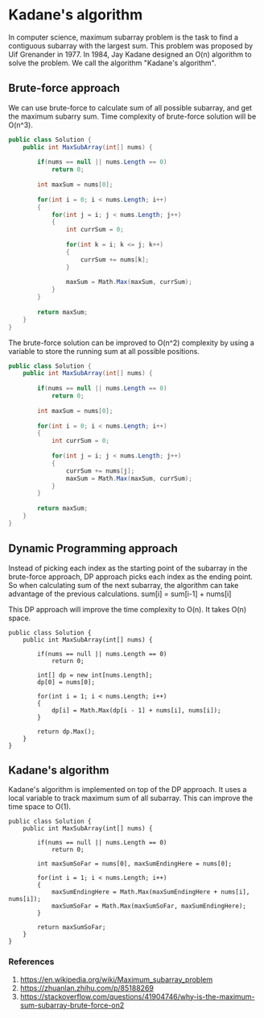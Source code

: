 # Kadane's algorithm

In computer science, maximum subarray problem is the task to find a contiguous subarray with the largest sum. This problem was proposed by Uif Grenander in 1977. In 1984, Jay Kadane designed an O(n) algorithm to solve the problem. We call the algorithm "Kadane's algorithm".

## Brute-force approach
We can use brute-force to calculate sum of all possible subarray, and get the maximum subarry sum. Time complexity of brute-force solution will be O(n^3).
```C#
public class Solution {
    public int MaxSubArray(int[] nums) {
        
        if(nums == null || nums.Length == 0)
            return 0;
        
        int maxSum = nums[0];
        
        for(int i = 0; i < nums.Length; i++)
        {
            for(int j = i; j < nums.Length; j++)
            {
                int currSum = 0;
                
                for(int k = i; k <= j; k++)
                {
                    currSum += nums[k];
                }
                
                maxSum = Math.Max(maxSum, currSum);
            }
        }
        
        return maxSum;
    }
}
```

The brute-force solution can be improved to O(n^2) complexity by using a variable to store the running sum at all possible positions.
```C#
public class Solution {
    public int MaxSubArray(int[] nums) {
        
        if(nums == null || nums.Length == 0)
            return 0;
        
        int maxSum = nums[0];
        
        for(int i = 0; i < nums.Length; i++)
        {
            int currSum = 0;
                
            for(int j = i; j < nums.Length; j++)
            {
                currSum += nums[j];
                maxSum = Math.Max(maxSum, currSum);
            }
        }
        
        return maxSum;
    }
}
```

## Dynamic Programming approach
Instead of picking each index as the starting point of the subarray in the brute-force approach, DP approach picks each index as the ending point. So when calculating sum of the next subarray, the algorithm can take advantage of the previous calculations. sum[i] = sum[i-1] + nums[i] 

This DP approach will improve the time complexity to O(n). It takes O(n) space.

```
public class Solution {
    public int MaxSubArray(int[] nums) {
        
        if(nums == null || nums.Length == 0)
            return 0;
        
        int[] dp = new int[nums.Length];
        dp[0] = nums[0];
        
        for(int i = 1; i < nums.Length; i++)
        {
            dp[i] = Math.Max(dp[i - 1] + nums[i], nums[i]);
        }
        
        return dp.Max();        
    }
}
```

## Kadane's algorithm
Kadane's algorithm is implemented on top of the DP approach. It uses a local variable to track maximum sum of all subarray. This can improve the time space to O(1).
```
public class Solution {
    public int MaxSubArray(int[] nums) {
        
        if(nums == null || nums.Length == 0)
            return 0;
        
        int maxSumSoFar = nums[0], maxSumEndingHere = nums[0];
        
        for(int i = 1; i < nums.Length; i++)
        {
            maxSumEndingHere = Math.Max(maxSumEndingHere + nums[i], nums[i]);
            maxSumSoFar = Math.Max(maxSumSoFar, maxSumEndingHere);
        }
        
        return maxSumSoFar;        
    }
}
```

### References
1. https://en.wikipedia.org/wiki/Maximum_subarray_problem
2. https://zhuanlan.zhihu.com/p/85188269
3. https://stackoverflow.com/questions/41904746/why-is-the-maximum-sum-subarray-brute-force-on2
